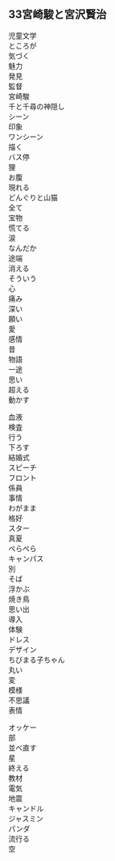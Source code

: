## 33宮崎駿と宮沢賢治

児童文学  
ところが  
気づく  
魅力  
発見  
監督  
宮崎駿  
千と千尋の神隠し  
シーン  
印象  
ワンシーン  
描く  
バス停  
狸  
お腹  
現れる  
どんぐりと山猫  
全て  
宝物  
慌てる  
涙  
なんだか  
途端  
消える  
そういう  
心  
痛み  
深い  
願い  
愛  
感情  
昔  
物語  
一途  
思い  
超える  
動かす



血液  
検査  
行う  
下ろす  
結婚式  
スピーチ  
フロント  
係員  
事情  
わがまま  
格好  
スター  
真夏  
ぺらぺら  
キャンパス  
別  
そば  
浮かぶ  
焼き鳥  
思い出  
導入  
体験  
ドレス  
デザイン  
ちびまる子ちゃん  
丸い  
変  
模様  
不思議  
表情




オッケー  
部  
並べ直す  
星  
終える  
教材  
電気  
地震  
キャンドル  
ジャスミン  
パンダ  
流行る  
空